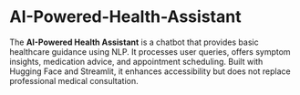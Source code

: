 # AI-Powered-Health-Assistant
The **AI-Powered Health Assistant** is a chatbot that provides basic healthcare guidance using NLP. It processes user queries, offers symptom insights, medication advice, and appointment scheduling. Built with Hugging Face and Streamlit, it enhances accessibility but does not replace professional medical consultation.
